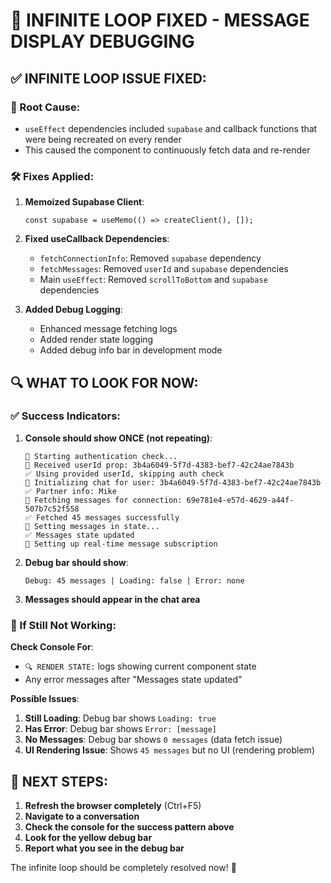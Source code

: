 # 🚨 INFINITE LOOP FIXED - MESSAGE DISPLAY DEBUGGING

## ✅ INFINITE LOOP ISSUE FIXED:

### 🔧 Root Cause:

- `useEffect` dependencies included `supabase` and callback functions that were being recreated on every render
- This caused the component to continuously fetch data and re-render

### 🛠️ Fixes Applied:

1. **Memoized Supabase Client**:

   ```tsx
   const supabase = useMemo(() => createClient(), []);
   ```

2. **Fixed useCallback Dependencies**:

   - `fetchConnectionInfo`: Removed `supabase` dependency
   - `fetchMessages`: Removed `userId` and `supabase` dependencies
   - Main `useEffect`: Removed `scrollToBottom` and `supabase` dependencies

3. **Added Debug Logging**:
   - Enhanced message fetching logs
   - Added render state logging
   - Added debug info bar in development mode

## 🔍 WHAT TO LOOK FOR NOW:

### ✅ Success Indicators:

1. **Console should show ONCE (not repeating)**:

   ```
   🔐 Starting authentication check...
   🔐 Received userId prop: 3b4a6049-5f7d-4383-bef7-42c24ae7843b
   ✅ Using provided userId, skipping auth check
   🚀 Initializing chat for user: 3b4a6049-5f7d-4383-bef7-42c24ae7843b
   ✅ Partner info: Mike
   📨 Fetching messages for connection: 69e781e4-e57d-4629-a44f-507b7c52f558
   ✅ Fetched 45 messages successfully
   🔄 Setting messages in state...
   ✅ Messages state updated
   🔄 Setting up real-time message subscription
   ```

2. **Debug bar should show**:

   ```
   Debug: 45 messages | Loading: false | Error: none
   ```

3. **Messages should appear in the chat area**

### 🚨 If Still Not Working:

**Check Console For**:

- `🔍 RENDER STATE:` logs showing current component state
- Any error messages after "Messages state updated"

**Possible Issues**:

1. **Still Loading**: Debug bar shows `Loading: true`
2. **Has Error**: Debug bar shows `Error: [message]`
3. **No Messages**: Debug bar shows `0 messages` (data fetch issue)
4. **UI Rendering Issue**: Shows `45 messages` but no UI (rendering problem)

## 🚀 NEXT STEPS:

1. **Refresh the browser completely** (Ctrl+F5)
2. **Navigate to a conversation**
3. **Check the console for the success pattern above**
4. **Look for the yellow debug bar**
5. **Report what you see in the debug bar**

The infinite loop should be completely resolved now! 🎉
